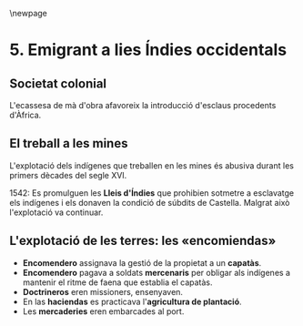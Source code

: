 \newpage

# 5. Emigrant a lies Índies occidentals #

## Societat colonial ##

L'ecassesa de mà d'obra afavoreix la introducció d'esclaus procedents d'Àfrica.

## El treball a les mines ##

L'explotació dels indígenes que treballen en les mines és abusiva durant les primers dècades del segle XVI.

1542: Es promulguen les **Lleis d'Índies** que prohibien sotmetre a esclavatge els indígenes i els donaven la condició de súbdits de Castella. Malgrat això l'explotació va continuar.

## L'explotació de les terres: les «encomiendas» ##

- **Encomendero** assignava la gestió de la propietat a un **capatàs**.
- **Encomendero** pagava a soldats **mercenaris** per obligar als indígenes a mantenir el ritme de faena que establia el capatàs.
- **Doctrineros** eren missioners, ensenyaven.
- En las **haciendas** es practicava l'**agricultura de plantació**.
- Les **mercaderies** eren embarcades al port.

